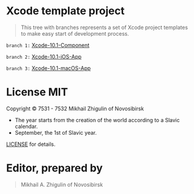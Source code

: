 # Xcode template project

> This tree with branches represents a set of Xcode project templates to make easy start of development process.

`branch 1:` [Xcode-10.1-Component](https://github.com/perseusrealdeal/XcodeTemplateProject/tree/Xcode-10.1-Component)

`branch 2:` [Xcode-10.1-iOS-App](https://github.com/perseusrealdeal/XcodeTemplateProject/tree/Xcode-10.1-iOS-App)

`branch 3:` [Xcode-10.1-macOS-App](https://github.com/perseusrealdeal/XcodeTemplateProject/tree/Xcode-10.1-macOS-App)

# License MIT

Copyright © 7531 - 7532 Mikhail Zhigulin of Novosibirsk

- The year starts from the creation of the world according to a Slavic calendar.
- September, the 1st of Slavic year.

[LICENSE](/LICENSE) for details.

# Editor, prepared by

> Mikhail A. Zhigulin of Novosibirsk
